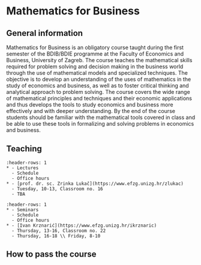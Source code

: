 # Mathematics for Business

## General information
Mathematics for Business is an obligatory course taught during the first semester of the BDIB/BDIE programme at the Faculty of Economics and Business, University of Zagreb. The course teaches the mathematical skills required for problem solving and decision making in the business world through the use of mathematical models and specialized techniques. The objective is to develop an understanding of the uses of mathematics in the study of economics and business, as well as to foster critical thinking and analytical approach to problem solving. The course covers the wide range of mathematical principles and techniques and their economic applications and thus develops the tools to study economics and business more effectively and with deeper understanding. By the end of the course students should be familiar with the mathematical tools covered in class and be able to use these tools in formalizing and solving problems in economics and business.
## Teaching
```{list-table}
:header-rows: 1
* - Lectures
  - Schedule
  - Office hours
* - [prof. dr. sc. Zrinka Lukač](https://www.efzg.unizg.hr/zlukac)
  - Tuesday, 10-13, Classroom no. 16
  - TBA
```
```{list-table}
:header-rows: 1
* - Seminars
  - Schedule
  - Office hours
* - [Ivan Krznarić](https://www.efzg.unizg.hr/ikrznaric)
  - Thursday, 13-16, Classroom no. 22
  - Thursday, 16-18 \\ Friday, 8-10
```
## How to pass the course